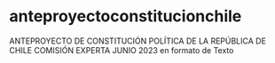 # anteproyectoconstitucionchile
ANTEPROYECTO DE CONSTITUCIÓN POLÍTICA DE LA REPÚBLICA DE CHILE COMISIÓN EXPERTA JUNIO 2023 en formato de Texto

